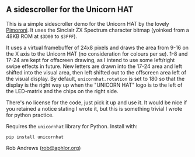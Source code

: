 A sidescroller for the Unicorn HAT
----------------------------------

This is a simple sidescroller demo for the Unicorn HAT by the lovely [Pimoroni](https://shop.pimoroni.com/). It uses the Sinclair ZX Spectrum character bitmap (yoinked from a 48KB ROM at ```$3D00``` to ```$3FFF```).

It uses a virtual framebuffer of 24x8 pixels and draws the area from 9-16 on the X axis to the Unicorn HAT (no consideration for colours per se). 1-8 and 17-24 are kept for offscreen drawing, as I intend to use some left/right swipe effects in future. New letters are drawn into the 17-24 area and left shifted into the visual area, then left shifted out to the offscreen area left of the visual display. By default, ```unicornhat.rotation``` is set to 180 so that the display is the right way up when the "UNICORN HAT" logo is to the left of the LED-matrix and the chips on the right side.

There's no license for the code, just pick it up and use it. It would be nice if you retained a notice stating I wrote it, but this is something trivial I wrote for python practice.

Requires the ```unicornhat``` library for Python. Install with:

    pip install unicornhat

Rob Andrews ([rob@aphlor.org](mailto:rob@aphlor.org))
